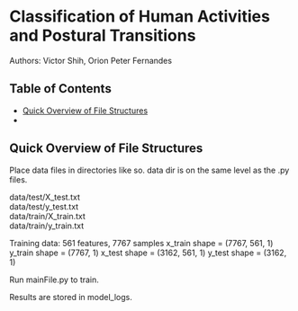 # Classification of Human Activities and Postural Transitions

Authors: Victor Shih, Orion Peter Fernandes

## Table of Contents
* [Quick Overview of File Structures](#Quick-Overview-of-File-Structures)
* [](#)

## Quick Overview of File Structures

Place data files in directories like so. data dir is on the same level as the .py files. 

data/test/X_test.txt  
data/test/y_test.txt  
data/train/X_train.txt  
data/train/y_train.txt  


Training data: 561 features, 7767 samples
x_train shape = (7767, 561, 1)
y_train shape = (7767, 1)
x_test shape = (3162, 561, 1)
y_test shape = (3162, 1)

Run mainFile.py to train.

Results are stored in model_logs.
